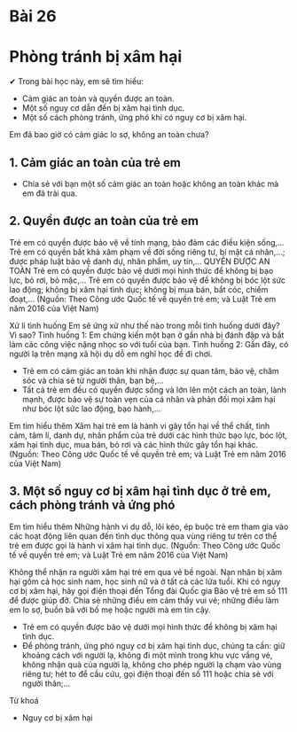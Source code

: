 # Bài 26
# Phòng tránh bị xâm hại

✔ Trong bài học này, em sẽ tìm hiểu:
- Cảm giác an toàn và quyền được an toàn.
- Một số nguy cơ dẫn đến bị xâm hại tình dục.
- Một số cách phòng tránh, ứng phó khi có nguy cơ bị xâm hại.

Em đã bao giờ có cảm giác lo sợ, không an toàn chưa?
## 1. Cảm giác an toàn của trẻ em

- Chia sẻ với bạn một số cảm giác an toàn hoặc không an toàn khác mà em đã trải qua.
## 2. Quyền được an toàn của trẻ em

Trẻ em có quyền được bảo vệ về tính mạng, bảo đảm các điều kiện sống,...
Trẻ em có quyền bất khả xâm phạm về đời sống riêng tư, bí mật cá nhân,...; được pháp luật bảo vệ danh dự, nhân phẩm, uy tín,...
QUYỀN ĐƯỢC AN TOÀN
Trẻ em có quyền được bảo vệ dưới mọi hình thức để không bị bạo lực, bỏ rơi, bỏ mặc,...
Trẻ em có quyền được bảo vệ để không bị bóc lột sức lao động; không bị xâm hại tình dục; không bị mua bán, bắt cóc, chiếm đoạt,...
(Nguồn: Theo Công ước Quốc tế về quyền trẻ em; và Luật Trẻ em năm 2016 của Việt Nam)

Xử lí tình huống
Em sẽ ứng xử như thế nào trong mỗi tình huống dưới đây? Vì sao?
Tình huống 1: Em chứng kiến một bạn ở gần nhà bị đánh đập và bắt làm các công việc nặng nhọc so với tuổi của bạn.
Tình huống 2: Gần đây, có người lạ trên mạng xã hội dụ dỗ em nghĩ học để đi chơi.

- Trẻ em có cảm giác an toàn khi nhận được sự quan tâm, bảo vệ, chăm sóc và chia sẻ từ người thân, bạn bè,...
- Tất cả trẻ em đều có quyền được sống và lớn lên một cách an toàn, lành mạnh, được bảo vệ sự toàn vẹn của cá nhân và phản đối mọi xâm hại như bóc lột sức lao động, bạo hành,...

Em tìm hiểu thêm
Xâm hại trẻ em là hành vi gây tổn hại về thể chất, tình cảm, tâm lí, danh dự, nhân phẩm của trẻ dưới các hình thức bạo lực, bóc lột, xâm hại tình dục, mua bán, bỏ rơi và các hình thức gây tổn hại khác.
(Nguồn: Theo Công ước Quốc tế về quyền trẻ em; và Luật Trẻ em năm 2016 của Việt Nam)

## 3. Một số nguy cơ bị xâm hại tình dục ở trẻ em, cách phòng tránh và ứng phó

Em tìm hiểu thêm
Những hành vi dụ dỗ, lôi kéo, ép buộc trẻ em tham gia vào các hoạt động liên quan đến tình dục thông qua vùng riêng tư trên cơ thể trẻ em được gọi là hành vi xâm hại tình dục.
(Nguồn: Theo Công ước Quốc tế về quyền trẻ em; và Luật Trẻ em năm 2016 của Việt Nam)

Không thể nhận ra người xâm hại trẻ em qua vẻ bề ngoài.
Nạn nhân bị xâm hại gồm cả học sinh nam, học sinh nữ và ở tất cả các lứa tuổi.
Khi có nguy cơ bị xâm hại, hãy gọi điện thoại đến Tổng đài Quốc gia Bảo vệ trẻ em số 111 để được giúp đỡ.
Chia sẻ những điều em cảm thấy vui vẻ; những điều làm em lo sợ, buồn bã với bố mẹ hoặc người mà em tin cậy.

- Trẻ em có quyền được bảo vệ dưới mọi hình thức để không bị xâm hại tình dục.
- Để phòng tránh, ứng phó nguy cơ bị xâm hại tình dục, chúng ta cần: giữ khoảng cách với người lạ, không đi một mình trong khu vực vắng vẻ, không nhận quà của người lạ, không cho phép người lạ chạm vào vùng riêng tư; hét to để cầu cứu, gọi điện thoại đến số 111 hoặc chia sẻ với người thân;...

Từ khoá
- Nguy cơ bị xâm hại
